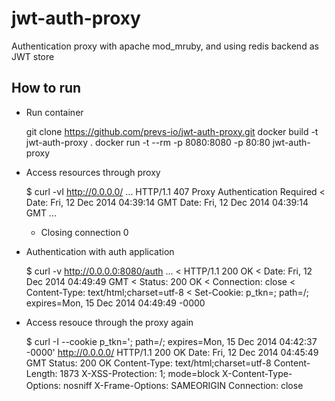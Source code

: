 jwt-auth-proxy
==============

Authentication proxy with apache mod_mruby, and using redis backend as JWT store

How to run
----------

- Run container

    git clone https://github.com/prevs-io/jwt-auth-proxy.git
    docker build -t jwt-auth-proxy .
    docker run -t --rm -p 8080:8080 -p 80:80 jwt-auth-proxy

- Access resources through proxy 

    $ curl -vI http://0.0.0.0/
    ...
    HTTP/1.1 407 Proxy Authentication Required
    < Date: Fri, 12 Dec 2014 04:39:14 GMT
    Date: Fri, 12 Dec 2014 04:39:14 GMT
    ...
    * Closing connection 0

- Authentication with auth application

    $ curl -v http://0.0.0.0:8080/auth
    ...
    < HTTP/1.1 200 OK
    < Date: Fri, 12 Dec 2014 04:49:49 GMT
    < Status: 200 OK
    < Connection: close
    < Content-Type: text/html;charset=utf-8
    < Set-Cookie: p_tkn=<token blah blah blah>; path=/; expires=Mon, 15 Dec 2014 04:49:49 -0000

- Access resouce through the proxy again

    $ curl -I --cookie p_tkn='<token blah blah blah>; path=/; expires=Mon, 15 Dec 2014 04:42:37 -0000' http://0.0.0.0/
    HTTP/1.1 200 OK
    Date: Fri, 12 Dec 2014 04:45:49 GMT
    Status: 200 OK
    Content-Type: text/html;charset=utf-8
    Content-Length: 1873
    X-XSS-Protection: 1; mode=block
    X-Content-Type-Options: nosniff
    X-Frame-Options: SAMEORIGIN
    Connection: close
　
